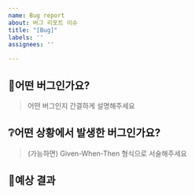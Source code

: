 ```yaml
---
name: Bug report
about: 버그 리포트 이슈
title: "[Bug]"
labels: ''
assignees: ''

---
```


## :bug:어떤 버그인가요?

> 어떤 버그인지 간결하게 설명해주세요

## :grey_question:어떤 상황에서 발생한 버그인가요?

> (가능하면) Given-When-Then 형식으로 서술해주세요

## :poop:예상 결과
